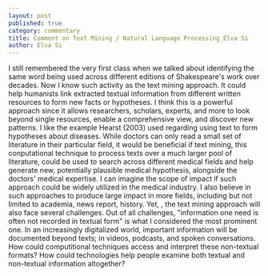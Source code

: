 ```yaml
---
layout: post
published: true
category: commentary
title: Comment on Text Mining / Natural Language Processing_Elva Si
author: Elva Si
---
```

I still remembered the very first class when we talked about identifying the same word being used across different editions of Shakespeare's work over decades. Now I know such activity as the text mining approach. It could help humanists link extracted textual information from different written resources to form new facts or hypotheses. I think this is a powerful approach since it allows researchers, scholars, experts, and more to look beyond single resources, enable a comprehensive view, and discover new patterns. I like the example Hearst (2003) used regarding using text to form hypotheses about diseases. While doctors can only read a small set of literature in their particular field, it would be beneficial if text mining, this conputational technique to process texts over a much larger pool of literature, could be used to search across different medical fields and help generate new, potentially plausible medical hypothesis, alongside the doctors' medical expertise. I can imagine the scope of impact if such approach could be widely utilized in the medical industry. I also believe in such approaches to produce large impact in more fields, including but not limited to academia, news report, history. Yet, , the text mining approach will also face several challenges. Out of all challenges, "information one need is often not recorded in textual form" is what I considered the most prominent one. In an increasingly digitalized world, important information will be documented beyond texts; in videos, podcasts, and spoken conversations. How could computitional techniques access and interpret these non-textual formats? How could technologies help people examine both textual and non-textual information altogether?
